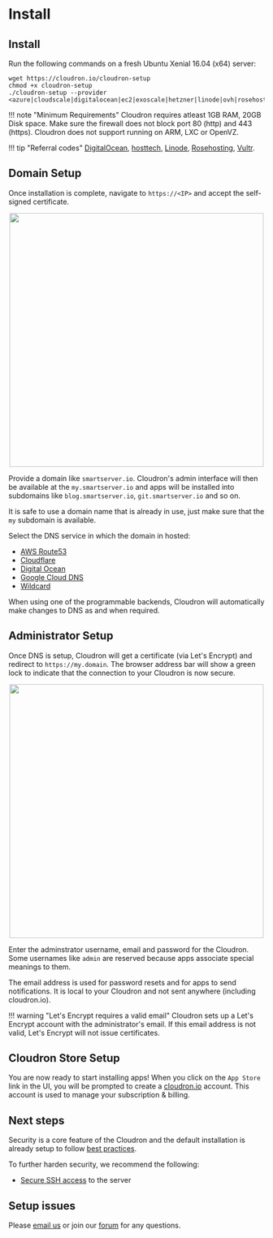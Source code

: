# Install

## Install

Run the following commands on a fresh Ubuntu Xenial 16.04 (x64) server:

```
wget https://cloudron.io/cloudron-setup
chmod +x cloudron-setup
./cloudron-setup --provider <azure|cloudscale|digitalocean|ec2|exoscale|hetzner|linode|ovh|rosehosting|scaleway|vultr|generic>
```

!!! note "Minimum Requirements"
    Cloudron requires atleast 1GB RAM, 20GB Disk space. Make sure the firewall does not block port 80 (http)
    and 443 (https). Cloudron does not support running on ARM, LXC or OpenVZ.

!!! tip "Referral codes"
    [DigitalOcean](https://m.do.co/c/933831d60a1e),
    [hosttech](https://www.hosttech.ch/?promocode=53619290), [Linode](https://www.linode.com/?r=f68d816692c49141e91dd4cef3305da457ac0f75),
    [Rosehosting](https://secure.rosehosting.com/clientarea/?affid=661), [Vultr](http://www.vultr.com/?ref=7110116-3B).

## Domain Setup

Once installation is complete, navigate to `https://<IP>` and accept the self-signed certificate.

<center>
<img src="/img/setupdns.png" class="shadow" width="500px">
</center>

Provide a domain like `smartserver.io`. Cloudron's admin interface will then be available at the `my.smartserver.io`
and apps will be installed into subdomains like `blog.smartserver.io`, `git.smartserver.io` and so on.

It is safe to use a domain name that is already in use, just make sure that the `my` subdomain is available.

Select the DNS service in which the domain in hosted:

*   [AWS Route53](/documentation/domains/#route-53-dns)
*   [Cloudflare](/documentation/domains/#cloudflare-dns)
*   [Digital Ocean](/documentation/domains/#cloudflare-dns)
*   [Google Cloud DNS](/documentation/domain/#google-cloud-dns)
*   [Wildcard](/documentation/domains/#wildcard-dns)

When using one of the programmable backends, Cloudron will automatically make changes to DNS
as and when required.

## Administrator Setup

Once DNS is setup, Cloudron will get a certificate (via Let's Encrypt) and redirect to 
`https://my.domain`. The browser address bar will show a green lock to indicate
that the connection to your Cloudron is now secure.

<center>
<img src="/img/setup-admin2.png" class="shadow" width="500px">
</center>

Enter the adminstrator username, email and password for the Cloudron. Some usernames like `admin`
are reserved because apps associate special meanings to them.

The email address is used for password resets and for apps to send notifications. It is local to
your Cloudron and not sent anywhere (including cloudron.io).

!!! warning "Let's Encrypt requires a valid email"
    Cloudron sets up a Let's Encrypt account with the administrator's email. If this email
    address is not valid, Let's Encrypt will not issue certificates.

## Cloudron Store Setup

You are now ready to start installing apps! When you click on the `App Store` link in the UI,
you will be prompted to create a [cloudron.io](https://cloudron.io) account. This account is
used to manage your subscription & billing.

## Next steps

Security is a core feature of the Cloudron and the default installation is already setup
to follow [best practices](/documentation/security/).

To further harden security, we recommend the following:

* [Secure SSH access](/documentation/security/#securing-ssh-access) to the server

## Setup issues

Please [email us](mailto:support@cloudron.io) or join our <a href="https://forum.cloudron.io" target="_blank">forum</a>
for any questions.

